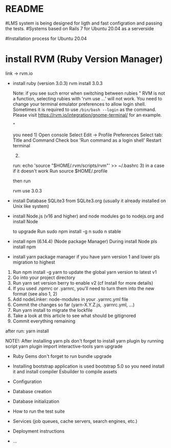 # README

#LMS system is being designed for ligth and fast configration and passing the tests.
#Systems based on Rails 7 for Ubuntu 20.04 as a serverside

#Installation process for Ubuntu 20.04

# install RVM (Ruby Version Manager)
  link -> rvm.io


* install ruby (version 3.0.3)
  rvm install 3.0.3

  Note: if you see such error when switching between rubies
  "
  RVM is not a function, selecting rubies with 'rvm use ...' will not work.
  You need to change your terminal emulator preferences to allow login shell.
Sometimes it is required to use `/bin/bash --login` as the command.
Please visit https://rvm.io/integration/gnome-terminal/ for an example.

  "

  you need
  1)
    Open console
    Select Edit -> Profile Preferences
    Select tab: Title and Command
    Check box 'Run command as a login shell'
    Restart terminal

  2)
  run:
  echo 'source "$HOME/.rvm/scripts/rvm"' >> ~/.bashrc
  3) in a case if it doesn't work Run
  source $HOME/.profile

  then run

  rvm use 3.0.3

* install Database SQLite3 from SQLite3.org (usually it already installed on Unix like system)

* install Node.js (v16 and higher) and node modules
  go to nodejs.org and install Node

  to upgrade Run
  sudo npm install -g n
  sudo n stable

* install npm (6.14.4) (Node package Manager)
  During install Node pls install npm

* install yarn package manager
if you have yarn version 1 and lower pls migration to highest

1. Run npm install -g yarn to update the global yarn version to latest v1
2. Go into your project directory
3. Run yarn set version berry to enable v2 (cf Install for more details)
4. If you used .npmrc or .yarnrc, you'll need to turn them into the new format (see also 1, 2)
5. Add nodeLinker: node-modules in your .yarnrc.yml file
6. Commit the changes so far (yarn-X.Y.Z.js, .yarnrc.yml, ...)
7. Run yarn install to migrate the lockfile
8. Take a look at this article to see what should be gitignored
9. Commit everything remaining

after run:
yarn install

NOTE!:
After installing yarn pls don't forget to install yarn plugin by running script
  yarn plugin import interactive-tools
  yarn upgrade

* Ruby Gems
don't forget to run bundle upgrade

* Installing bootstrap
application is used bootstrap 5.0 so you need install it and install compiler Esbuilder to compile assets

* Configuration

* Database creation

* Database initialization

* How to run the test suite

* Services (job queues, cache servers, search engines, etc.)

* Deployment instructions

* ...
